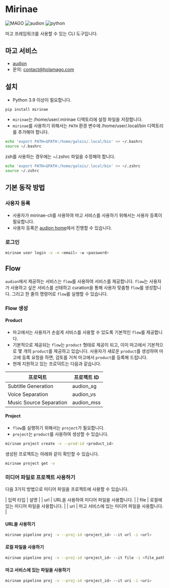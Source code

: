 # Mirinae

![MAGO](https://img.shields.io/badge/MAGO-INC-red)
![audion](https://img.shields.io/badge/audion-service-blue)
![python](https://img.shields.io/badge/python-3.10-green)

마고 프레임워크를 사용할 수 있는 CLI 도구입니다.

## 마고 서비스

- [audion](https://audion.magovoice.com)
- 문의: contact@holamago.com

## 설치

- Python 3.9 이상이 필요합니다.

```bash
pip install mirinae
```

- `mirinae`는 /home/user/.mirinae 디렉토리에 설정 파일을 저장합니다.
- `mirinae`를 사용하기 위해서는 `PATH` 환경 변수에 /home/user/.local/bin 디렉토리를 추가해야 합니다.

```bash
echo 'export PATH=$PATH:/home/galois/.local/bin' >> ~/.bashrc
source ~/.bashrc
```

zsh를 사용하는 경우에는 ~/.zshrc 파일을 수정해야 합니다.

```bash
echo 'export PATH=$PATH:/home/galois/.local/bin' >> ~/.zshrc
source ~/.zshrc
```

## 기본 동작 방법

### 사용자 등록

- 사용자가 mirinae-cli를 사용하여 마고 서비스를 사용하기 위해서는 사용자 등록이 필요합니다.
- 사용자 등록은 [audion home](https://audion.magovoice.com)에서 진행할 수 있습니다.

### 로그인

```bash
mirinae user login -v -e <email> -w <password>
```

## Flow

`audion`에서 제공하는 서비스는 `flow`를 사용하여 서비스를 제공합니다. `flow`는 사용자가 사용하고 싶은 서비스를 선태하고 curation을 통해 사용자 맞춤형 `flow`를 생성합니다. 그리고 한 줄의 명령어로 `flow`를 실행할 수 있습니다.

### Flow 생성

#### Product

- 마고에서는 사용자가 손쉽게 서비스를 사용할 수 있도록 기본적인 `flow`를 제공합니다.
- 기본적으로 제공되는 `flow`는 `product` 형태로 제공이 되고, 이미 마고에서 기본적으로 몇 개의 `product`를 제공하고 있습니다. 사용자가 새로운 `product`를 생성하여 마고에 등록 요청을 하면, 검토를 거쳐 마고에서 `product`를 등록해 드립니다.
- 현재 지원하고 있는 프로덕트는 다음과 같습니다.

| 프로덕트 | 프로젝트 ID |
| --- | --- |
| Subtitle Generation | audion_sg |
| Voice Separation | audion_vs |
| Music Source Separation | audion_mss |

#### Project

- `flow`를 실행하기 위해서는 `project`가 필요합니다.
- `project`는 `product`를 사용하여 생성할 수 있습니다.

```bash
mirinae project create -v --prod-id <product_id>
```

생성된 프로젝트는 아래와 같이 확인할 수 있습니다.

```bash
mirinae project get -v
```

### 미디어 파일로 프로젝트 사용하기

다음 3가지 방법으로 미디어 파일을 프로젝트에 사용할 수 있습니다.

| 입력 타입 | 설명 |
| url | URL을 사용하여 미디어 파일을 사용합니다. |
| file | 로컬에 있는 미디어 파일을 사용합니다. |
| uri | 마고 서비스에 있는 미디어 파일을 사용합니다. |

#### URL을 사용하기

```bash
mirinae pipeline proj -v --proj-id <project_id> --it url -i <url>
```

#### 로컬 파일을 사용하기

```bash
mirinae pipeline proj -v --proj-id <project_id> --it file -i <file_path>
```

#### 마고 서비스에 있는 파일을 사용하기

```bash
mirinae pipeline proj -v --proj-id <project_id> --it uri -i <uri>
```
